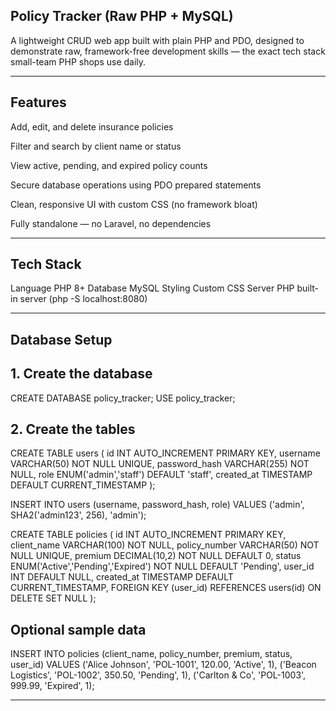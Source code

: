 ## Policy Tracker (Raw PHP + MySQL)

A lightweight CRUD web app built with plain PHP and PDO, designed to demonstrate raw, framework-free development skills — the exact tech stack  small-team PHP shops use daily.

---

## Features

Add, edit, and delete insurance policies

Filter and search by client name or status

View active, pending, and expired policy counts

Secure database operations using PDO prepared statements

Clean, responsive UI with custom CSS (no framework bloat)

Fully standalone — no Laravel, no dependencies

---


## Tech Stack

Language	PHP 8+
Database	MySQL
Styling	Custom CSS
Server	PHP built-in server (php -S localhost:8080)

---

## Database Setup

## 1. Create the database

CREATE DATABASE policy_tracker;
USE policy_tracker;


## 2. Create the tables

CREATE TABLE users (
  id INT AUTO_INCREMENT PRIMARY KEY,
  username VARCHAR(50) NOT NULL UNIQUE,
  password_hash VARCHAR(255) NOT NULL,
  role ENUM('admin','staff') DEFAULT 'staff',
  created_at TIMESTAMP DEFAULT CURRENT_TIMESTAMP
);

INSERT INTO users (username, password_hash, role)
VALUES ('admin', SHA2('admin123', 256), 'admin');

CREATE TABLE policies (
  id INT AUTO_INCREMENT PRIMARY KEY,
  client_name VARCHAR(100) NOT NULL,
  policy_number VARCHAR(50) NOT NULL UNIQUE,
  premium DECIMAL(10,2) NOT NULL DEFAULT 0,
  status ENUM('Active','Pending','Expired') NOT NULL DEFAULT 'Pending',
  user_id INT DEFAULT NULL,
  created_at TIMESTAMP DEFAULT CURRENT_TIMESTAMP,
  FOREIGN KEY (user_id) REFERENCES users(id) ON DELETE SET NULL
);


## Optional sample data

INSERT INTO policies (client_name, policy_number, premium, status, user_id) VALUES
('Alice Johnson', 'POL-1001', 120.00, 'Active', 1),
('Beacon Logistics', 'POL-1002', 350.50, 'Pending', 1),
('Carlton & Co', 'POL-1003', 999.99, 'Expired', 1);

---